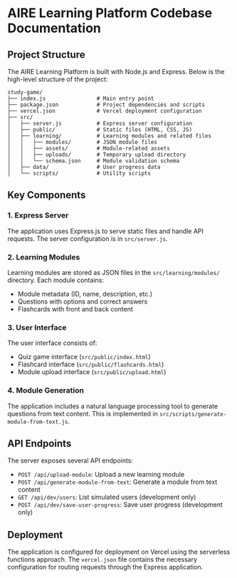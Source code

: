 # AIRE Learning Platform Codebase Documentation

## Project Structure

The AIRE Learning Platform is built with Node.js and Express. Below is the high-level structure of the project:

```
study-game/
├── index.js                # Main entry point
├── package.json            # Project dependencies and scripts
├── vercel.json             # Vercel deployment configuration
├── src/
│   ├── server.js           # Express server configuration
│   ├── public/             # Static files (HTML, CSS, JS)
│   ├── learning/           # Learning modules and related files
│   │   ├── modules/        # JSON module files
│   │   ├── assets/         # Module-related assets
│   │   ├── uploads/        # Temporary upload directory
│   │   └── schema.json     # Module validation schema
│   ├── data/               # User progress data
│   └── scripts/            # Utility scripts
```

## Key Components

### 1. Express Server

The application uses Express.js to serve static files and handle API requests. The server configuration is in `src/server.js`.

### 2. Learning Modules

Learning modules are stored as JSON files in the `src/learning/modules/` directory. Each module contains:
- Module metadata (ID, name, description, etc.)
- Questions with options and correct answers
- Flashcards with front and back content

### 3. User Interface

The user interface consists of:
- Quiz game interface (`src/public/index.html`)
- Flashcard interface (`src/public/flashcards.html`)
- Module upload interface (`src/public/upload.html`)

### 4. Module Generation

The application includes a natural language processing tool to generate questions from text content. This is implemented in `src/scripts/generate-module-from-text.js`.

## API Endpoints

The server exposes several API endpoints:

- `POST /api/upload-module`: Upload a new learning module
- `POST /api/generate-module-from-text`: Generate a module from text content
- `GET /api/dev/users`: List simulated users (development only)
- `POST /api/dev/save-user-progress`: Save user progress (development only)

## Deployment

The application is configured for deployment on Vercel using the serverless functions approach. The `vercel.json` file contains the necessary configuration for routing requests through the Express application.
